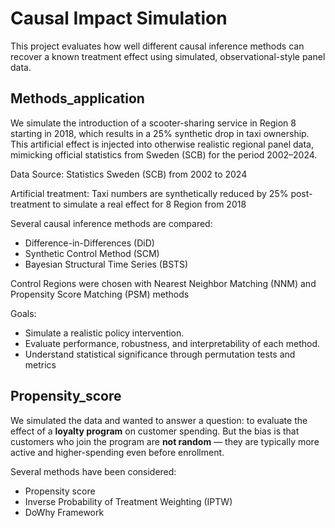 # Causal Impact Simulation

This project evaluates how well different causal inference methods can recover a known treatment effect using simulated, observational-style panel data.

## Methods_application 

We simulate the introduction of a scooter-sharing service in Region 8 starting in 2018, which results in a 25% synthetic drop in taxi ownership. This artificial effect is injected into otherwise realistic regional panel data, mimicking official statistics from Sweden (SCB) for the period 2002–2024.

Data Source: Statistics Sweden (SCB) from 2002 to 2024 

Artificial treatment: Taxi numbers are synthetically reduced by 25% post-treatment to simulate a real effect for 8 Region from 2018

Several causal inference methods are compared:

- Difference-in-Differences (DiD)
- Synthetic Control Method (SCM)
- Bayesian Structural Time Series (BSTS)

Control Regions were chosen with Nearest Neighbor Matching (NNM) and Propensity Score Matching (PSM) methods 

Goals:

- Simulate a realistic policy intervention.
- Evaluate performance, robustness, and interpretability of each method.
- Understand statistical significance through permutation tests and metrics

## Propensity_score 

We simulated the data and wanted to answer a question: to evaluate the effect of a **loyalty program** on customer spending. But the bias is that customers who join the program are **not random** — they are typically more active and higher-spending even before enrollment. 

Several methods have been considered:
- Propensity score 
- Inverse Probability of Treatment Weighting (IPTW)
- DoWhy Framework 


